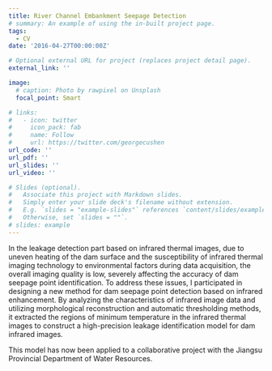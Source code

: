 ```yaml
---
title: River Channel Embankment Seepage Detection
# summary: An example of using the in-built project page.
tags:
  - CV
date: '2016-04-27T00:00:00Z'

# Optional external URL for project (replaces project detail page).
external_link: ''

image:
  # caption: Photo by rawpixel on Unsplash
  focal_point: Smart

# links:
#   - icon: twitter
#     icon_pack: fab
#     name: Follow
#     url: https://twitter.com/georgecushen
url_code: ''
url_pdf: ''
url_slides: ''
url_video: ''

# Slides (optional).
#   Associate this project with Markdown slides.
#   Simply enter your slide deck's filename without extension.
#   E.g. `slides = "example-slides"` references `content/slides/example-slides.md`.
#   Otherwise, set `slides = ""`.
# slides: example
---
```


In the leakage detection part based on infrared thermal images, due to uneven heating of the dam surface and the susceptibility of infrared thermal imaging technology to environmental factors during data acquisition, the overall imaging quality is low, severely affecting the accuracy of dam seepage point identification. To address these issues, I participated in designing a new method for dam seepage point detection based on infrared enhancement. By analyzing the characteristics of infrared image data and utilizing morphological reconstruction and automatic thresholding methods, it extracted the regions of minimum temperature in the infrared thermal images to construct a high-precision leakage identification model for dam infrared images.

This model has now been applied to a collaborative project with the Jiangsu Provincial Department of Water
Resources.